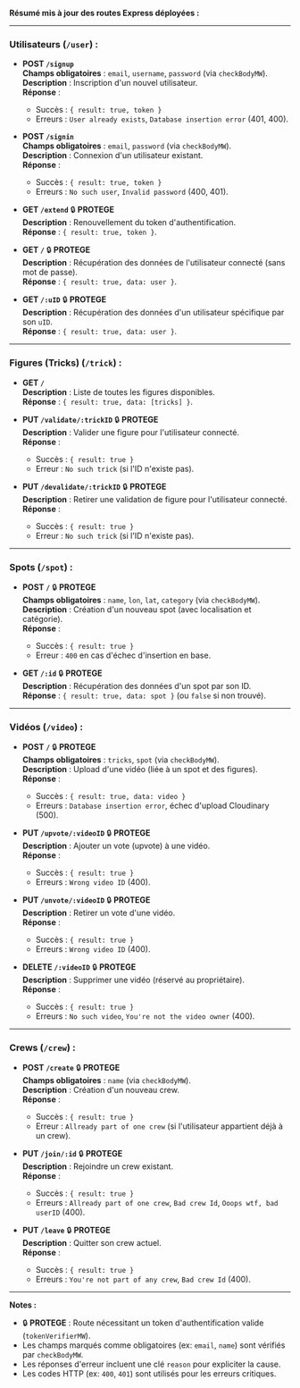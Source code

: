 **Résumé mis à jour des routes Express déployées :**

---

### **Utilisateurs** (`/user`) :
- **POST `/signup`**  
  **Champs obligatoires** : `email`, `username`, `password` (via `checkBodyMW`).  
  **Description** : Inscription d'un nouvel utilisateur.  
  **Réponse** :  
  - Succès : `{ result: true, token }`  
  - Erreurs : `User already exists`, `Database insertion error` (401, 400).

- **POST `/signin`**  
  **Champs obligatoires** : `email`, `password` (via `checkBodyMW`).  
  **Description** : Connexion d'un utilisateur existant.  
  **Réponse** :  
  - Succès : `{ result: true, token }`  
  - Erreurs : `No such user`, `Invalid password` (400, 401).

- **GET `/extend`** 🔒 **PROTEGE**  
  **Description** : Renouvellement du token d'authentification.  
  **Réponse** : `{ result: true, token }`.

- **GET `/`** 🔒 **PROTEGE**  
  **Description** : Récupération des données de l'utilisateur connecté (sans mot de passe).  
  **Réponse** : `{ result: true, data: user }`.

- **GET `/:uID`** 🔒 **PROTEGE**  
  **Description** : Récupération des données d'un utilisateur spécifique par son `uID`.  
  **Réponse** : `{ result: true, data: user }`.

---

### **Figures (Tricks)** (`/trick`) :
- **GET `/`**  
  **Description** : Liste de toutes les figures disponibles.  
  **Réponse** : `{ result: true, data: [tricks] }`.

- **PUT `/validate/:trickID`** 🔒 **PROTEGE**  
  **Description** : Valider une figure pour l'utilisateur connecté.  
  **Réponse** :  
  - Succès : `{ result: true }`  
  - Erreur : `No such trick` (si l'ID n'existe pas).

- **PUT `/devalidate/:trickID`** 🔒 **PROTEGE**  
  **Description** : Retirer une validation de figure pour l'utilisateur connecté.  
  **Réponse** :  
  - Succès : `{ result: true }`  
  - Erreur : `No such trick` (si l'ID n'existe pas).

---

### **Spots** (`/spot`) :
- **POST `/`** 🔒 **PROTEGE**  
  **Champs obligatoires** : `name`, `lon`, `lat`, `category` (via `checkBodyMW`).  
  **Description** : Création d'un nouveau spot (avec localisation et catégorie).  
  **Réponse** :  
  - Succès : `{ result: true }`  
  - Erreur : `400` en cas d'échec d'insertion en base.

- **GET `/:id`** 🔒 **PROTEGE**  
  **Description** : Récupération des données d'un spot par son ID.  
  **Réponse** : `{ result: true, data: spot }` (ou `false` si non trouvé).

---

### **Vidéos** (`/video`) :
- **POST `/`** 🔒 **PROTEGE**  
  **Champs obligatoires** : `tricks`, `spot` (via `checkBodyMW`).  
  **Description** : Upload d'une vidéo (liée à un spot et des figures).  
  **Réponse** :  
  - Succès : `{ result: true, data: video }`  
  - Erreurs : `Database insertion error`, échec d'upload Cloudinary (500).

- **PUT `/upvote/:videoID`** 🔒 **PROTEGE**  
  **Description** : Ajouter un vote (upvote) à une vidéo.  
  **Réponse** :  
  - Succès : `{ result: true }`  
  - Erreurs : `Wrong video ID` (400).

- **PUT `/unvote/:videoID`** 🔒 **PROTEGE**  
  **Description** : Retirer un vote d'une vidéo.  
  **Réponse** :  
  - Succès : `{ result: true }`  
  - Erreurs : `Wrong video ID` (400).

- **DELETE `/:videoID`** 🔒 **PROTEGE**  
  **Description** : Supprimer une vidéo (réservé au propriétaire).  
  **Réponse** :  
  - Succès : `{ result: true }`  
  - Erreurs : `No such video`, `You're not the video owner` (400).

---

### **Crews** (`/crew`) :
- **POST `/create`** 🔒 **PROTEGE**  
  **Champs obligatoires** : `name` (via `checkBodyMW`).  
  **Description** : Création d'un nouveau crew.  
  **Réponse** :  
  - Succès : `{ result: true }`  
  - Erreur : `Allready part of one crew` (si l'utilisateur appartient déjà à un crew).

- **PUT `/join/:id`** 🔒 **PROTEGE**  
  **Description** : Rejoindre un crew existant.  
  **Réponse** :  
  - Succès : `{ result: true }`  
  - Erreurs : `Allready part of one crew`, `Bad crew Id`, `Ooops wtf, bad userID` (400).

- **PUT `/leave`** 🔒 **PROTEGE**  
  **Description** : Quitter son crew actuel.  
  **Réponse** :  
  - Succès : `{ result: true }`  
  - Erreurs : `You're not part of any crew`, `Bad crew Id` (400).

---

**Notes :**  
- 🔒 **PROTEGE** : Route nécessitant un token d'authentification valide (`tokenVerifierMW`).  
- Les champs marqués comme obligatoires (ex: `email`, `name`) sont vérifiés par `checkBodyMW`.  
- Les réponses d'erreur incluent une clé `reason` pour expliciter la cause.  
- Les codes HTTP (ex: `400`, `401`) sont utilisés pour les erreurs critiques.
